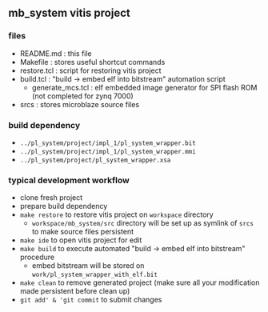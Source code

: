 ## mb\_system vitis project

### files

- README.md : this file
- Makefile : stores useful shortcut commands
- restore.tcl : script for restoring vitis project
- build.tcl : "build -> embed elf into bitstream" automation script
  + generate\_mcs.tcl : elf embedded image generator for SPI flash ROM (not completed for zynq 7000)
- srcs : stores microblaze source files

### build dependency

- `../pl_system/project/impl_1/pl_system_wrapper.bit`
- `../pl_system/project/impl_1/pl_system_wrapper.mmi`
- `../pl_system/project/pl_system_wrapper.xsa`

### typical development workflow

- clone fresh project
- prepare build dependency
- `make restore` to restore vitis project on `workspace` directory
  + `workspace/mb_system/src` directory will be set up as symlink of `srcs` to make source files persistent
- `make ide` to open vitis project for edit
- `make build` to execute automated "build -> embed elf into bitstream" procedure
  + embed bitstream will be stored on `work/pl_system_wrapper_with_elf.bit`
- `make clean` to remove generated project (make sure all your modification made persistent before clean up)
- `git add' & 'git commit` to submit changes
